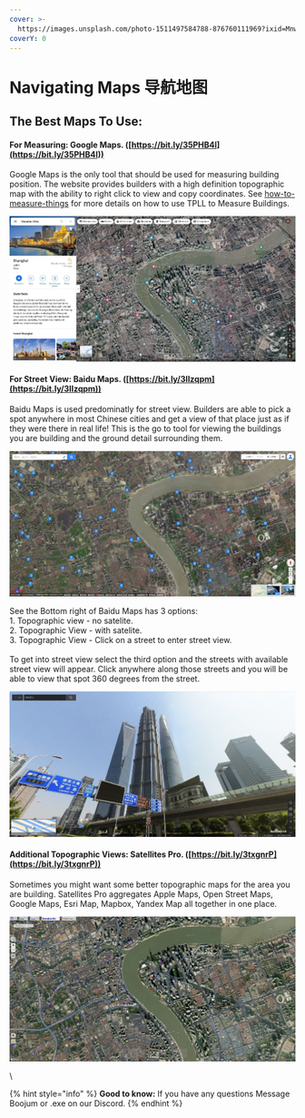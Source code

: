 ```yaml
---
cover: >-
  https://images.unsplash.com/photo-1511497584788-876760111969?ixid=MnwxMjA3fDB8MHxwaG90by1wYWdlfHx8fGVufDB8fHx8&ixlib=rb-1.2.1&auto=format&fit=crop&w=3432&q=80
coverY: 0
---
```


# Navigating Maps 导航地图

## The Best Maps To Use:

#### For Measuring: Google Maps. ([https://bit.ly/35PHB4I](https://bit.ly/35PHB4I))

Google Maps is the only tool that should be used for measuring building position. The website provides builders with a high definition topographic map with the ability to right click to view and copy coordinates. See [how-to-measure-things](how-to-measure-things/ "mention") for more details on how to use TPLL to Measure Buildings.

![Google Maps - Topographic View of Shanghai](<../.gitbook/assets/image (2).png>)

#### For Street View: Baidu Maps. ([https://bit.ly/3IIzqpm](https://bit.ly/3IIzqpm))

Baidu Maps is used predominatly for street view. Builders are able to pick a spot anywhere in most Chinese cities and get a view of that place just as if they were there in real life! This is the go to tool for viewing the buildings you are building and the ground detail surrounding them.

![Baidu Maps - Topographic View of Shanghai](../.gitbook/assets/2e7d3575073e4ecdbc2b615391c9d3c8.jpg)

See the Bottom right of Baidu Maps has 3 options:\
1\. Topographic view - no satelite.\
2\. Topographic View - with satelite.\
3\. Topographic View - Click on a street to enter street view.\
\
To get into street view select the third option and the streets with available street view will appear. Click anywhere along those streets and you will be able to view that spot 360 degrees from the street.

![Baidu Maps - Street View of Shanghai](../.gitbook/assets/fdd047068d3c9f01eed62c3ff97ad2ab.jpg)

#### Additional Topographic Views: Satellites Pro. ([https://bit.ly/3txgnrP](https://bit.ly/3txgnrP))

Sometimes you might want some better topographic maps for the area you are building. Satellites Pro aggregates Apple Maps, Open Street Maps, Google Maps, Esri Map, Mapbox, Yandex Map all together in one place.

![Satellite Pro - Apple Maps - Topographic View of Shanghai](../.gitbook/assets/90d664d526ec0565c46d0a28a2395426.jpg)

&#x20;\


{% hint style="info" %}
**Good to know:** If you have any questions Message Boojum or .exe on our Discord.&#x20;
{% endhint %}
